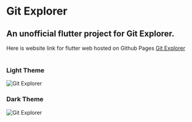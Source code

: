 # Git Explorer

## An unofficial flutter project for Git Explorer.<br />
Here is website link for flutter web hosted on Github Pages [Git Explorer](https://vinodios.github.io/gitexplorer/#/)<br /><br />
### Light Theme
![Git Explorer](https://user-images.githubusercontent.com/30258541/190189408-feefcd14-1d72-4268-93e3-f978d3418951.png)

### Dark Theme
![Git Explorer](https://user-images.githubusercontent.com/30258541/190191167-bb4c7888-139e-441d-9c49-dc9e47dd4db3.png)
